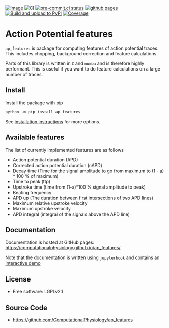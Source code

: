 [![image](https://img.shields.io/pypi/v/ap_features.svg)](https://pypi.python.org/pypi/ap_features)
![CI](https://github.com/ComputationalPhysiology/ap_features/workflows/CI/badge.svg)
[![pre-commit.ci status](https://results.pre-commit.ci/badge/github/ComputationalPhysiology/ap_features/main.svg)](https://results.pre-commit.ci/latest/github/ComputationalPhysiology/ap_features/main)
[![github pages](https://github.com/ComputationalPhysiology/ap_features/actions/workflows/github-pages.yml/badge.svg)](https://github.com/ComputationalPhysiology/ap_features/actions/workflows/github-pages.yml)
[![Build and upload to PyPI](https://github.com/ComputationalPhysiology/ap_features/actions/workflows/deploy.yml/badge.svg)](https://github.com/ComputationalPhysiology/ap_features/actions/workflows/deploy.yml)
[![Coverage](https://img.shields.io/endpoint?url=https://gist.githubusercontent.com/finsberg/a7290de789564f03eb6b1ee122fce423/raw/category-theory-python-coverage.json)](https://img.shields.io/endpoint?url=https://gist.githubusercontent.com/finsberg/a7290de789564f03eb6b1ee122fce423/raw/category-theory-python-coverage.json)
# Action Potential features

`ap_features` is package for computing features of action potential traces. This includes chopping, background correction and feature calculations.

Parts of this library is written in `C` and `numba` and is therefore highly performant. This is useful if you want to do feature calculations on a large number of traces.

## Install
Install the package with pip
```
python -m pip install ap_features
```
See [installation instructions](https://computationalphysiology.github.io/ap_features/INSTALL.html) for more options.


## Available features
The list of currently implemented features are as follows
- Action potential duration (APD)
- Corrected action potential duration (cAPD)
- Decay time (Time for the signal amplitude to go from maximum to (1 - a) * 100 % of maximum)
- Time to peak (ttp)
- Upstroke time (time from (1-a)*100 % signal amplitude to peak)
- Beating frequency
- APD up (The duration between first intersections of two APD lines)
- Maximum relative upstroke velocity
- Maximum upstroke velocity
- APD integral (integral of the signals above the APD line)


## Documentation
Documentation is hosted at GitHub pages: <https://computationalphysiology.github.io/ap_features/>

Note that the documentation is written using [`jupyterbook`](https://jupyterbook.org) and contains an [interactive demo](https://computationalphysiology.github.io/ap_features/demo_fitzhugh_nagumo.html)


## License
* Free software: LGPLv2.1

## Source Code
* <https://github.com/ComputationalPhysiology/ap_features>
